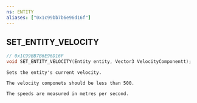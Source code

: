 ```yaml
---
ns: ENTITY
aliases: ["0x1c99bb7b6e96d16f"]
---
```

## SET_ENTITY_VELOCITY

```c
// 0x1C99BB7B6E96D16F
void SET_ENTITY_VELOCITY(Entity entity, Vector3 VelocityComponentt);
```

```
Sets the entity's current velocity.

The velocity componets should be less than 500.

The speeds are measured in metres per second.
```
